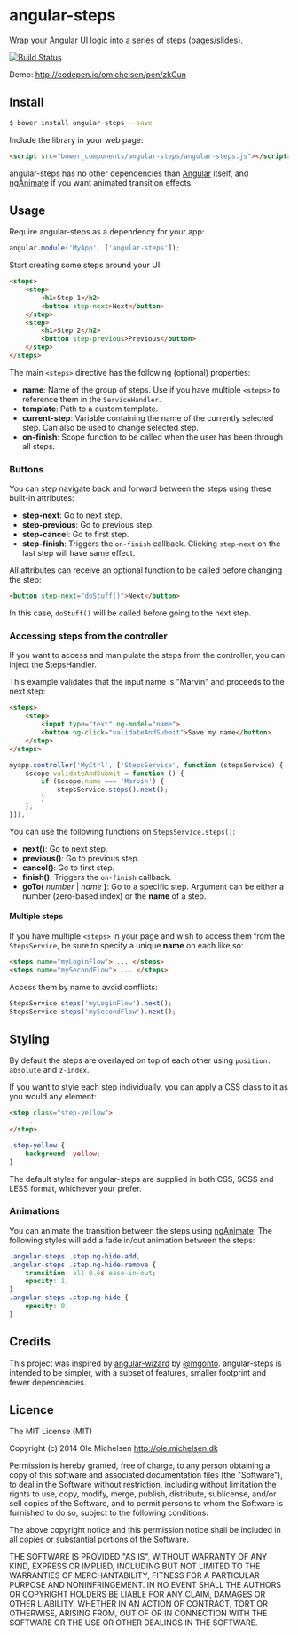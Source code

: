 # angular-steps

Wrap your Angular UI logic into a series of steps (pages/slides).

[![Build Status](https://travis-ci.org/omichelsen/angular-steps.svg?branch=master)](https://travis-ci.org/omichelsen/angular-steps)

Demo: http://codepen.io/omichelsen/pen/zkCun

## Install

```bash
$ bower install angular-steps --save
```

Include the library in your web page:

```html
<script src="bower_components/angular-steps/angular-steps.js"></script>
```

angular-steps has no other dependencies than [Angular](https://angularjs.org/)
itself, and [ngAnimate](https://docs.angularjs.org/api/ngAnimate/service/$animate)
if you want animated transition effects.

## Usage

Require angular-steps as a dependency for your app:

```javascript
angular.module('MyApp', ['angular-steps']);
```

Start creating some steps around your UI:
```html
<steps>
    <step>
        <h1>Step 1</h2>
        <button step-next>Next</button>
    </step>
    <step>
        <h1>Step 2</h2>
        <button step-previous>Previous</button>
    </step>
</steps>
```

The main `<steps>` directive has the following (optional) properties:

- **name**: Name of the group of steps. Use if you have multiple `<steps>` to
    reference them in the `ServiceHandler`.
- **template**: Path to a custom template.
- **current-step**: Variable containing the name of the currently selected step.
    Can also be used to change selected step.
- **on-finish**: Scope function to be called when the user has been through all steps.

### Buttons

You can step navigate back and forward between the steps using these built-in
attributes:

- **step-next**: Go to next step.
- **step-previous**: Go to previous step.
- **step-cancel**: Go to first step.
- **step-finish**: Triggers the `on-finish` callback. Clicking `step-next` on
    the last step will have same effect.

All attributes can receive an optional function to be called before changing
the step:

```html
<button step-next="doStuff()">Next</button>
```

In this case, `doStuff()` will be called before going to the next step.

### Accessing steps from the controller

If you want to access and manipulate the steps from the controller, you can
inject the StepsHandler.

This example validates that the input name is "Marvin" and proceeds to the next
step:

```html
<steps>
    <step>
        <input type="text" ng-model="name">
        <button ng-click="validateAndSubmit">Save my name</button>
    </step>
</steps>
```
```javascript
myapp.controller('MyCtrl', ['StepsService', function (stepsService) {
    $scope.validateAndSubmit = function () {
        if ($scope.name === 'Marvin') {
            stepsService.steps().next();
        }
    };
}]);
```

You can use the following functions on `StepsService.steps()`:

- **next()**: Go to next step.
- **previous()**: Go to previous step.
- **cancel()**: Go to first step.
- **finish()**: Triggers the `on-finish` callback.
- **goTo(** *number* | *name* **)**: Go to a specific step. Argument can be
    either a number (zero-based index) or the **name** of a step.

#### Multiple steps

If you have multiple `<steps>` in your page and wish to access them from the
`StepsService`, be sure to specify a unique **name** on each like so:

```html
<steps name="myLoginFlow"> ... </steps>
<steps name="mySecondFlow"> ... </steps>
```

Access them by name to avoid conflicts:

```javascript
StepsService.steps('myLoginFlow').next();
StepsService.steps('mySecondFlow').next();
```

## Styling

By default the steps are overlayed on top of each other using
`position: absolute` and `z-index`.

If you want to style each step individually, you can apply a CSS class to it
as you would any element:

```html
<step class="step-yellow">
    ...
</step>
```
```css
.step-yellow {
    background: yellow;
}
```

The default styles for angular-steps are supplied in both CSS, SCSS and LESS
format, whichever your prefer.

### Animations

You can animate the transition between the steps using
[ngAnimate](https://docs.angularjs.org/api/ngAnimate/service/$animate).
The following styles will add a fade in/out animation between the steps:

```css
.angular-steps .step.ng-hide-add,
.angular-steps .step.ng-hide-remove {
    transition: all 0.6s ease-in-out;
    opacity: 1;
}
.angular-steps .step.ng-hide {
    opacity: 0;
}
```


## Credits

This project was inspired by
[angular-wizard](https://github.com/mgonto/angular-wizard) by
[@mgonto](https://twitter.com/mgonto). angular-steps is intended to be simpler,
with a subset of features, smaller footprint and fewer dependencies.

## Licence
The MIT License (MIT)

Copyright (c) 2014 Ole Michelsen http://ole.michelsen.dk

Permission is hereby granted, free of charge, to any person obtaining a copy
of this software and associated documentation files (the "Software"), to deal
in the Software without restriction, including without limitation the rights
to use, copy, modify, merge, publish, distribute, sublicense, and/or sell
copies of the Software, and to permit persons to whom the Software is
furnished to do so, subject to the following conditions:

The above copyright notice and this permission notice shall be included in
all copies or substantial portions of the Software.

THE SOFTWARE IS PROVIDED "AS IS", WITHOUT WARRANTY OF ANY KIND, EXPRESS OR
IMPLIED, INCLUDING BUT NOT LIMITED TO THE WARRANTIES OF MERCHANTABILITY,
FITNESS FOR A PARTICULAR PURPOSE AND NONINFRINGEMENT. IN NO EVENT SHALL THE
AUTHORS OR COPYRIGHT HOLDERS BE LIABLE FOR ANY CLAIM, DAMAGES OR OTHER
LIABILITY, WHETHER IN AN ACTION OF CONTRACT, TORT OR OTHERWISE, ARISING FROM,
OUT OF OR IN CONNECTION WITH THE SOFTWARE OR THE USE OR OTHER DEALINGS IN
THE SOFTWARE.
